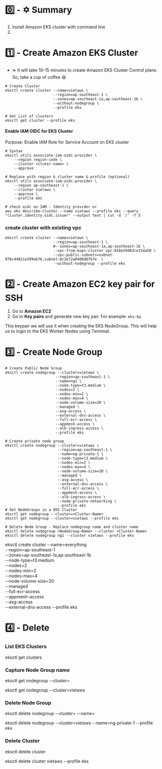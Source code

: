 # 0️⃣ - ✡️ Summary

1. Install Amazon EKS cluster with command line
2.

# 1️⃣ - Create Amazon EKS Cluster

- ☕️ It will take 10-15 minutes to create Amazon EKS Cluster Control plane. So,
  take a cup of coffee 😆

```
# Create Cluster
eksctl create cluster --name=vietaws \
                      --region=ap-southeast-1 \
                      --zones=ap-southeast-1a,ap-southeast-1b \
                      --without-nodegroup \
                      --profile eks

# Get List of clusters
eksctl get cluster --profile eks
```

#### Enable IAM OIDC for EKS Cluster

Purpose: Enable IAM Role for Service Account on EKS cluster

```
# Syntax
eksctl utils associate-iam-oidc-provider \
    --region region-code \
    --cluster <cluter-name> \
    --approve

# Replace with region & cluster name & profile (optional)
eksctl utils associate-iam-oidc-provider \
    --region ap-southeast-1 \
    --cluster vietaws \
    --approve \
    --profile eks

# check oidc on IAM - Identity provider or
aws eks describe-cluster --name vietaws --profile eks --query "cluster.identity.oidc.issuer" --output text | cut -d '/' -f 5

```

### create cluster with existing vpc

```
eksctl create cluster --name=vietaws \
                      --region=ap-southeast-1 \
                      #--zones=ap-southeast-1a,ap-southeast-1b \
                      --vpc-from-kops-cluster vpc-018e29483ce154a50 \
                      --vpc-public-subnets=subnet-076c44811e399ab76,subnet-0c3e72a0400d8fb7e  \
                      --without-nodegroup --profile eks
```

# 2️⃣ - Create Amazon EC2 key pair for SSH

1. Go to **Amazon EC2**
2. Go to **Key pairs** and generate new key pair. For example: `eks-kp`

This keypair we will use it when creating the EKS NodeGroup. This will help us
to login to the EKS Worker Nodes using Terminal.

# 3️⃣ - Create Node Group

```
# Create Public Node Group
eksctl create nodegroup --cluster=vietaws \
                       --region=ap-southeast-1 \
                       --name=ng1 \
                       --node-type=t3.medium \
                       --nodes=2 \
                       --nodes-min=2 \
                       --nodes-max=4 \
                       --node-volume-size=20 \
                       --managed \
                       --asg-access \
                       --external-dns-access \
                       --full-ecr-access \
                       --appmesh-access \
                       --alb-ingress-access \
                       --profile eks

# Create private node group
eksctl create nodegroup --cluster=vietaws \
                        --region=ap-southeast-1 \
                        --name=ng-private-1 \
                        --node-type=t3.medium \
                        --nodes-min=2 \
                        --nodes-max=4 \
                        --node-volume-size=20 \
                        --managed \
                        --asg-access \
                        --external-dns-access \
                        --full-ecr-access \
                        --appmesh-access \
                        --alb-ingress-access \
                        --node-private-networking \
                        --profile eks
# Get NodeGroups in a EKS Cluster
eksctl get nodegroup --cluster=<Cluster-Name>
eksctl get nodegroup --cluster=vietaws --profile eks

# Delete Node Group - Replace nodegroup name and cluster name
eksctl delete nodegroup <NodeGroup-Name> --cluster <Cluster-Name>
eksctl delete nodegroup ng1 --cluster vietaws --profile eks
```

eksctl create cluster --name=everything \
 --region=ap-southeast-1 \
 --zones=ap-southeast-1a,ap-southeast-1b \
 --node-type=t3.medium \
 --nodes=2 \
 --nodes-min=2 \
 --nodes-max=4 \
 --node-volume-size=20 \
 --managed \
 --full-ecr-access \
 --appmesh-access \
 --asg-access \
 --external-dns-access --profile eks

# 4️⃣ - Delete

### List EKS Clusters

eksctl get clusters

### Capture Node Group name

eksctl get nodegroup --cluster=<clusterName>

eksctl get nodegroup --cluster=vietaws

### Delete Node Group

eksctl delete nodegroup --cluster=<clusterName> --name=<nodegroupName>

eksctl delete nodegroup --cluster=vietaws --name=ng-private-1 --profile eks

### Delete Cluster

eksctl delete cluster <clusterName>

eksctl delete cluster vietaws --profile eks

